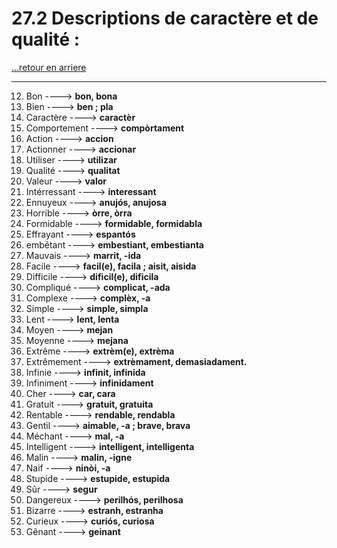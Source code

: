 # 27.2 Descriptions de caractère et de qualité : 

[...retour en arriere](../../../menu_fiches.md)

---

12. Bon  ----> **bon, bona**
13. Bien ----> **ben ; pla**
14. Caractère ----> **caractèr**
15. Comportement ----> **compòrtament**
16. Action ----> **accion**
17. Actionner ----> **accionar**
18. Utiliser ----> **utilizar**
19. Qualité ----> **qualitat**
20. Valeur ----> **valor**
21. Intérressant ----> **interessant**
22. Ennuyeux ----> **anujós, anujosa**
23. Horrible ----> **òrre, òrra**
24. Formidable ----> **formidable, formidabla**
25. Effrayant ----> **espantós**
26. embêtant ----> **embestiant, embestianta**
27. Mauvais   ----> **marrit, -ida**
28. Facile   ----> **facil(e), facila ; aisit, aisida**
29. Difficile  ----> **dificil(e), dificila**
30. Compliqué ----> **complicat, -ada**
31. Complexe ----> **complèx, -a**
32. Simple ----> **simple, simpla**
33. Lent  ----> **lent, lenta**
35. Moyen ----> **mejan**
36. Moyenne ----> **mejana**
38. Extrême ----> **extrèm(e), extrèma**
39. Extrêmement ----> **extrèmament, demasiadament.**
40. Infinie ----> **infinit, infinida**
41. Infiniment ----> **infinidament**
42. Cher   ----> **car, cara**
43. Gratuit ----> **gratuit, gratuita**
44. Rentable  ----> **rendable, rendabla**
45. Gentil  ----> **aimable, -a ; brave, brava**
46. Méchant  ----> **mal, -a**
47. Intelligent  ----> **intelligent, intelligenta**
48. Malin ----> **malin, -igne**
49. Naif ----> **ninòi, -a**
50. Stupide  ----> **estupide, estupida**
51. Sûr  ----> **segur**
52. Dangereux ----> **perilhós, perilhosa**
53. Bizarre ----> **estranh, estranha**
54. Curieux ----> **curiós, curiosa**
55. Gênant ----> **geinant**
